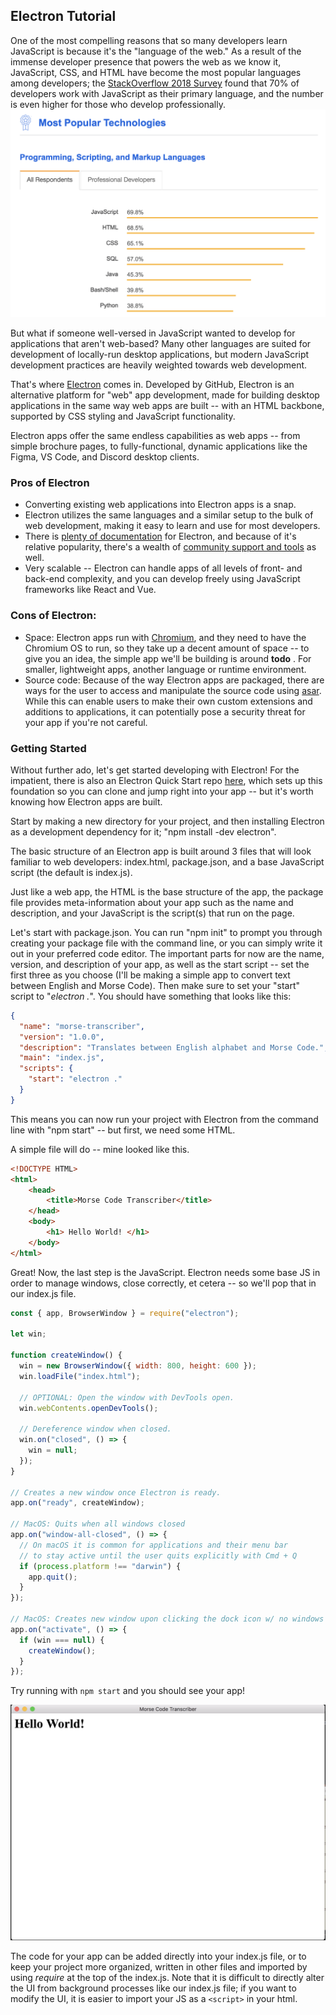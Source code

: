 ## Electron Tutorial

One of the most compelling reasons that so many developers learn JavaScript is because it's the "language of the web." As a result of the immense developer presence that powers the web as we know it, JavaScript, CSS, and HTML have become the most popular languages among developers; the [StackOverflow 2018 Survey](https://insights.stackoverflow.com/survey/2018#technology) found that 70% of developers work with JavaScript as their primary language, and the number is even higher for those who develop professionally.
![StackOverflow survey results](https://github.com/NateNeumann/electron-tutorial/blob/master/tutorial/img/js-dominance.png?raw=true)

But what if someone well-versed in JavaScript wanted to develop for applications that aren't web-based? Many other languages are suited for development of locally-run desktop applications, but modern JavaScript development practices are heavily weighted towards web development.

That's where [Electron](https://electronjs.org/) comes in. Developed by GitHub, Electron is an alternative platform for "web" app development, made for building desktop applications in the same way web apps are built -- with an HTML backbone, supported by CSS styling and JavaScript functionality.

Electron apps offer the same endless capabilities as web apps -- from simple brochure pages, to fully-functional, dynamic applications like the Figma, VS Code, and Discord desktop clients.

### Pros of Electron

- Converting existing web applications into Electron apps is a snap.
- Electron utilizes the same languages and a similar setup to the bulk of web development, making it easy to learn and use for most developers.
- There is [plenty of documentation](https://electronjs.org/docs) for Electron, and because of it's relative popularity, there's a wealth of [community support and tools](https://electronjs.org/community) as well.
- Very scalable -- Electron can handle apps of all levels of front- and back-end complexity, and you can develop freely using JavaScript frameworks like React and Vue.

### Cons of Electron:

- Space: Electron apps run with [Chromium](https://www.chromium.org/Home), and they need to have the Chromium OS to run, so they take up a decent amount of space -- to give you an idea, the simple app we'll be building is around
  **todo**
  . For smaller, lightweight apps, another language or runtime environment.
- Source code: Because of the way Electron apps are packaged, there are ways for the user to access and manipulate the source code using [asar](https://github.com/electron/asar). While this can enable users to make their own custom extensions and additions to applications, it can potentially pose a security threat for your app if you're not careful.

### Getting Started

Without further ado, let's get started developing with Electron! For the impatient, there is also an Electron Quick Start repo [here](https://github.com/electron/electron-quick-start), which sets up this foundation so you can clone and jump right into your app -- but it's worth knowing how Electron apps are built.

Start by making a new directory for your project, and then installing Electron as a development dependency for it; "npm install -dev electron".

The basic structure of an Electron app is built around 3 files that will look familiar to web developers: index.html, package.json, and a base JavaScript script (the default is index.js).

Just like a web app, the HTML is the base structure of the app, the package file provides meta-information about your app such as the name and description, and your JavaScript is the script(s) that run on the page.

Let's start with package.json. You can run "npm init" to prompt you through creating your package file with the command line, or you can simply write it out in your preferred code editor. The important parts for now are the name, version, and description of your app, as well as the start script -- set the first three as you choose (I'll be making a simple app to convert text between English and Morse Code). Then make sure to set your "start" script to "_electron ._".
You should have something that looks like this:

```json
{
  "name": "morse-transcriber",
  "version": "1.0.0",
  "description": "Translates between English alphabet and Morse Code.",
  "main": "index.js",
  "scripts": {
    "start": "electron ."
  }
}
```

This means you can now run your project with Electron from the command line with "npm start" -- but first, we need some HTML.

A simple file will do -- mine looked like this.

```html
<!DOCTYPE HTML>
<html>
    <head>
        <title>Morse Code Transcriber</title>
    </head>
    <body>
        <h1> Hello World! </h1>
    </body>
</html>
```

Great! Now, the last step is the JavaScript. Electron needs some base JS in order to manage windows, close correctly, et cetera -- so we'll pop that in our index.js file.

```javascript
const { app, BrowserWindow } = require("electron");

let win;

function createWindow() {
  win = new BrowserWindow({ width: 800, height: 600 });
  win.loadFile("index.html");

  // OPTIONAL: Open the window with DevTools open.
  win.webContents.openDevTools();

  // Dereference window when closed.
  win.on("closed", () => {
    win = null;
  });
}

// Creates a new window once Electron is ready.
app.on("ready", createWindow);

// MacOS: Quits when all windows closed
app.on("window-all-closed", () => {
  // On macOS it is common for applications and their menu bar
  // to stay active until the user quits explicitly with Cmd + Q
  if (process.platform !== "darwin") {
    app.quit();
  }
});

// MacOS: Creates new window upon clicking the dock icon w/ no windows open.
app.on("activate", () => {
  if (win === null) {
    createWindow();
  }
});
```

Try running with `npm start` and you should see your app!

![StackOverflow survey results](https://github.com/NateNeumann/electron-tutorial/blob/master/tutorial/img/hello-world.png?raw=true)

The code for your app can be added directly into your index.js file, or to keep your project more organized, written in other files and imported by using _require_ at the top of the index.js. Note that it is difficult to directly alter the UI from background processes like our index.js file; if you want to modify the UI, it is easier to import your JS as a `<script>` in your html.
